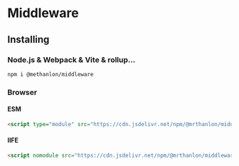 # Middleware

## Installing

### Node.js & Webpack & Vite & rollup...

```shell
npm i @methanlon/middleware
```

### Browser

#### ESM

```html
<script type="module" src="https://cdn.jsdelivr.net/npm/@mrthanlon/middleware/dist/esm/index.js"></script>
```

#### IIFE

```html
<script nomodule src="https://cdn.jsdelivr.net/npm/@mrthanlon/middleware/dist/iife/index.js"></script>
```

